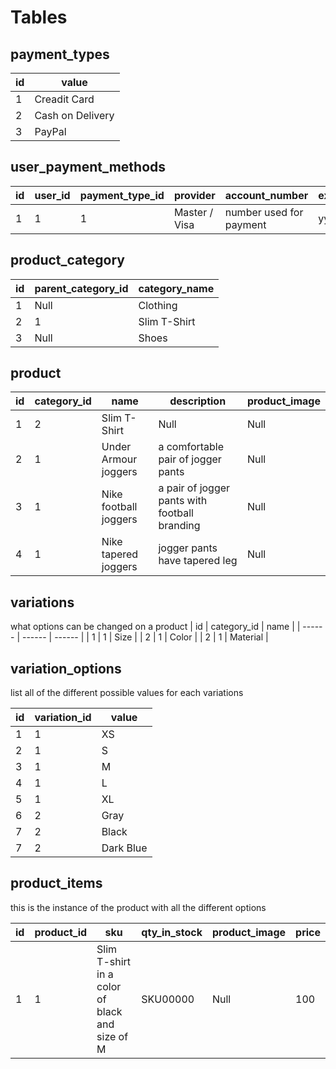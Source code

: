 # Tables

## payment_types

| id | value |
| ------ | ------ |
| 1 | Creadit Card |
| 2 | Cash on Delivery |
| 3 | PayPal |

## user_payment_methods

| id | user_id | payment_type_id | provider | account_number | expiry_date | is_default |
| ------ | ------ | ------ | ------ | ------ | ------ | ------ |
| 1 | 1 | 1 | Master / Visa | number used for payment | yy-mm | True / False |

## product_category

| id | parent_category_id | category_name |
| ------ | ------ | ------ |
| 1 | Null | Clothing |
| 2 | 1 | Slim T-Shirt |
| 3 | Null | Shoes |

## product

| id | category_id | name | description | product_image |
| ------ | ------ | ------ | ------ | ------ |
| 1 | 2 | Slim T-Shirt | Null | Null |
| 2 | 1 | Under Armour joggers | a comfortable pair of jogger pants | Null |
| 3 | 1 | Nike football joggers | a pair of jogger pants with football branding | Null |
| 4 | 1 | Nike tapered joggers | jogger pants have tapered leg | Null |

## variations

what options can be changed on a product
| id | category_id | name |
| ------ | ------ | ------ |
| 1 | 1 | Size |
| 2 | 1 | Color |
| 2 | 1 | Material |

## variation_options

list all of the different possible values for each variations

| id | variation_id | value |
| ------ | ------ | ------ |
| 1 | 1 | XS |
| 2 | 1 | S |
| 3 | 1 | M |
| 4 | 1 | L |
| 5 | 1 | XL |
| 6 | 2 | Gray |
| 7 | 2 | Black |
| 7 | 2 | Dark Blue |

## product_items

this is the instance of the product with all the different options

| id | product_id | sku | qty_in_stock | product_image | price |
| ------ | ------ | ------ | ------ | ------ | ------ |
| 1 | 1 | Slim T-shirt in a color of black and size of M | SKU00000 | Null | 100 |
